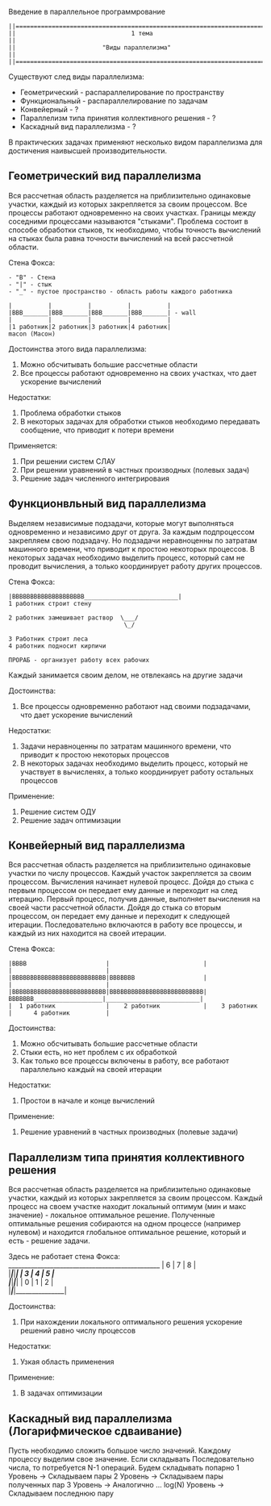 Введение в параллельное программрование

    ||====================================================================================||
    ||                                1 тема                                              ||
    ||                        "Виды параллелизма"                                         ||
    ||====================================================================================||

Существуют след виды параллелизма: 
- Геометрический - распараллелирование по пространству
- Функциональный - распараллелирование по задачам
- Конвейерный    - ?
- Параллелизм типа принятия коллективного решения - ?
- Каскадный вид параллелизма - ?

В практических задачах применяют несколько видом параллелизма для достичения наивысшей производительности.


## Геометрический вид параллелизма ##

Вся рассчетная область разделяется на приблизительно одинаковые участки, каждый из которых закрепляется за своим процессом. 
Все процессы работают одновременно на своих участках. Границы между соседними процессами называются "стыками". 
Проблема состоит в способе обработки стыков, тк необходимо, чтобы точность вычислений на стыках была равна точности вычислений на всей рассчетной области.

Стена Фокса:

    - "В" - Стена
    - "|" - стык
    - "_" - пустое пространство - область работы каждого работника

    |          |          |          |          |
    |ВВВ_______|ВВВ_______|ВВВ_______|ВВВ_______| - wall
    |          |          |          |          |   
    |1 работник|2 работник|3 работник|4 работник|
    macon (Масон)

Достоинства этого вида параллелизма:
1) Можно обсчитывать большие рассчетные области
2) Все процессы работают одновременно на своих участках, что дает ускорение вычислений

Недостатки:
1) Проблема обработки стыков
2) В некоторых задачах для обработки стыков необходимо передавать сообщение, что приводит к потери времени

Применяется:
1) При решении систем СЛАУ
2) При решении уравнений в частных производных (полевых задач)
3) Решение задач численного интегрироваия


## Функционвльный вид параллелизма ##

Выделяем независимые подзадачи, которые могут выполняться одновременно и независимо друг от друга. За каждым подпроцессом закрепляем свою подзадачу. 
Но подзадачи неравноценны по затратам машинного времени, что приводит к простою некоторых процессов. В некоторых задачах необходимо выделить процесс, 
который сам не проводит вычисления, а только координирует работу других процессов. 

Стена Фокса:

    |ВВВВВВВВВВВВВВВВВВВВ__________________________|
    1 работник строит стену

    2 работник замешивает раствор  \___/  
                                    \_/

    3 Работник строит леса  
    4 работник подносит кирпичи                                

    ПРОРАБ - организует работу всех рабочих


Каждый занимается своим делом, не отвлекаясь на другие задачи

Достоинства: 
1) Все процессы одновременно работают над своими подзадачами, что дает ускорение вычислений

Недостатки:
1) Задачи неравноценны по затратам машинного времени, что приводит к простою некоторых процессов
2) В некоторых задачах необходимо выделить процесс, который не участвует в вычисленях, а только координирует работу остальных процессов

Применение:
1) Решение систем ОДУ
2) Решение задач оптимизации


## Конвейерный вид параллелизма ##

Вся рассчетная область разделяется на приблизительно одинаковые участки по числу процессов. Каждый участок закрепляется за своим процессом. 
Вычисления начинает нулевой процесс. Дойдя до стыка с первым процессом он передает ему данные и переходит на след итерацию. Первый процесс,
получив данные, выполняет вычисления на своей части рассчетной области. Дойдя до стыка со вторым процессом, он передает ему данные и переходит к следующей итерации. 
Последовательно включаются в работу все процессы, и каждый из них находится на своей итерации.


Стена Фокса:

    |BBBB                      |                          |                          |                          |
    |ВВВВВВВВВВВВВВВВВВВВВВВВВВ|ВВВВВВВ                   |                          |                          |
    |ВВВВВВВВВВВВВВВВВВВВВВВВВВ|ВВВВВВВВВВВВВВВВВВВВВВВВВВ|ВВВВВВВ___________________|__________________________|
    |  1 работник              |    2 работник            |    3 работник            |      4 работник          |

Достоинства:
1) Можно обсчитывать большие рассчетные области
2) Стыки есть, но нет проблем с их обработкой
3) Как только все процессы включены в работу, все работают параллельно каждый на своей итерации

Недостатки:
1) Простои в начале и конце вычислений

Применение:
1) Решение уравнений в частных производных (полевые задачи)


## Параллелизм типа принятия коллективного решения ##

Вся рассчетная область разделяется на приблизительно одинаковые участки, каждый из которых закрепляется за своим процессом. 
Каждый процесс на своем участке находит локальный оптимум (мин и макс значение) - локальное оптимальное решение. 
Полученные оптимальные решения собираются на одном процессе (например нулевом) и находится глобальное оптимальное решение, который и есть - решение задачи.

Здесь не работает стена Фокса:
     _______________________________________________
    |       6       |       7       |       8       |               
    |_______________|_______________|_______________|
    |       3       |       4       |       5       |               
    |_______________|_______________|_______________|
    |       0       |       1       |       2       |               
    |_______________|_______________|_______________|               

Достоинства:
1) При нахождении локального оптимального решения ускорение решений равно числу процессов

Недостатки:
1) Узкая область применения

Применение:
1) В задачах оптимизации


## Каскадный вид параллелизма (Логарифмическое сдваивание) ##

Пусть необходимо сложить большое число значений. Каждому процессу выделим свое значение. 
Если складывать Последовательно числа, то потребуется N-1 операций. Будем складывать попарно 
1 Уровень ->    Складываем пары
2 Уровень ->    Складываем пары полученных пар
3 Уровень ->    Аналогично
...
log(N) Уровень -> Складываем последнюю пару 
